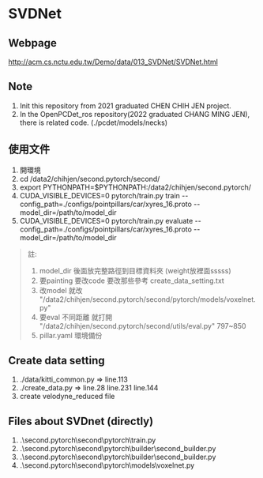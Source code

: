 # SVDNet
## Webpage
http://acm.cs.nctu.edu.tw/Demo/data/013_SVDNet/SVDNet.html

## Note
1. Init this repository from 2021 graduated CHEN CHIH JEN project.
2. In the OpenPCDet_ros repository(2022 graduated CHANG MING JEN), there is related code. (./pcdet/models/necks)

## 使用文件
1. 開環境
2. cd /data2/chihjen/second.pytorch/second/
3. export PYTHONPATH=$PYTHONPATH:/data2/chihjen/second.pytorch/
4. CUDA_VISIBLE_DEVICES=0 pytorch/train.py train --config_path=./configs/pointpillars/car/xyres_16.proto --model_dir=/path/to/model_dir
5. CUDA_VISIBLE_DEVICES=0 pytorch/train.py evaluate --config_path=./configs/pointpillars/car/xyres_16.proto --model_dir=/path/to/model_dir

> 註:
> 1. model_dir 後面放完整路徑到目標資料夾 (weight放裡面sssss)
> 2. 要painting 要改code 要改那些參考 create_data_setting.txt
> 3. 改model 就改 "/data2/chihjen/second.pytorch/second/pytorch/models/voxelnet.py"
> 4. 要eval 不同距離  就打開 "/data2/chihjen/second.pytorch/second/utils/eval.py" 797~850 
> 5. pillar.yaml 環境備份

## Create data setting
1. ./data/kitti_common.py   =>  line.113  
2. ./create_data.py         =>  line.28  line.231  line.144
3. create  velodyne_reduced  file

## Files about SVDnet (directly)
1. .\second.pytorch\second\pytorch\train.py
2. .\second.pytorch\second\pytorch\builder\second_builder.py
3. .\second.pytorch\second\pytorch\builder\second_builder.py
4. .\second.pytorch\second\pytorch\models\voxelnet.py
